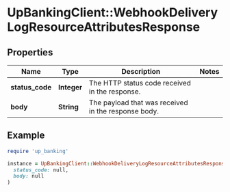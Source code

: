 # UpBankingClient::WebhookDeliveryLogResourceAttributesResponse

## Properties

| Name | Type | Description | Notes |
| ---- | ---- | ----------- | ----- |
| **status_code** | **Integer** | The HTTP status code received in the response.  |  |
| **body** | **String** | The payload that was received in the response body.  |  |

## Example

```ruby
require 'up_banking'

instance = UpBankingClient::WebhookDeliveryLogResourceAttributesResponse.new(
  status_code: null,
  body: null
)
```

